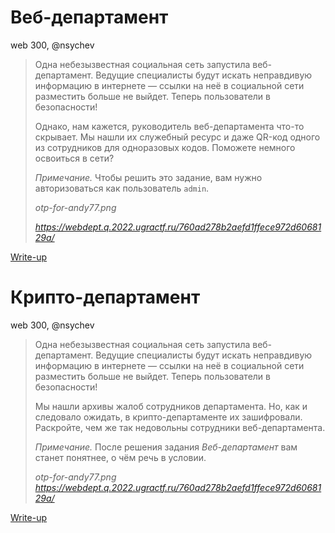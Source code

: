 # Веб-департамент

web 300, @nsychev

> Одна небезызвестная социальная сеть запустила веб-департамент. Ведущие специалисты будут искать неправдивую информацию в интернете — ссылки на неё в социальной сети разместить больше не выйдет. Теперь пользователи в безопасности!
>
> Однако, нам кажется, руководитель веб-департамента что-то скрывает. Мы нашли их служебный ресурс и даже QR-код одного из сотрудников для одноразовых кодов. Поможете немного освоиться в сети?
>
> _Примечание._ Чтобы решить это задание, вам нужно авторизоваться как пользователь `admin`.
>
> _otp-for-andy77.png_
>
> _https://webdept.q.2022.ugractf.ru/760ad278b2aefd1ffece972d6068129a/_

[Write-up](WRITEUP.webdept.md)


# Крипто-департамент

web 300, @nsychev

> Одна небезызвестная социальная сеть запустила веб-департамент. Ведущие специалисты будут искать неправдивую информацию в интернете — ссылки на неё в социальной сети разместить больше не выйдет. Теперь пользователи в безопасности!
>
> Мы нашли архивы жалоб сотрудников департамента. Но, как и следовало ожидать, в крипто-департаменте их зашифровали. Раскройте, чем же так недовольны сотрудники веб-департамента.
>
> _Примечание._ После решения задания _Веб-департамент_ вам станет понятнее, о чём речь в условии.
>
> _otp-for-andy77.png_
> _https://webdept.q.2022.ugractf.ru/760ad278b2aefd1ffece972d6068129a/_

[Write-up](WRITEUP.webdeptcrypto.md)
